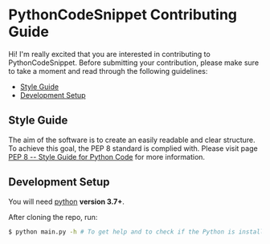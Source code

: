 # PythonCodeSnippet Contributing Guide
Hi! I'm really excited that you are interested in contributing to PythonCodeSnippet. Before submitting your contribution, please make sure to take a moment and read through the following guidelines:

- [Style Guide](#style-guide)
- [Development Setup](#development-setup)


## Style Guide
The aim of the software is to create an easily readable and clear structure. To achieve this goal, the PEP 8 standard is complied with. Please visit page [PEP 8 -- Style Guide for Python Code](https://www.python.org/dev/peps/pep-0008/) for more information.


## Development Setup
You will need [python](https://www.python.org/) **version 3.7+**.

After cloning the repo, run:

``` bash
$ python main.py -h # To get help and to check if the Python is installed correctly.
```
